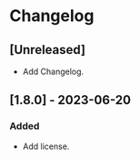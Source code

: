 # Changelog

## [Unreleased]

* Add Changelog.

## [1.8.0] - 2023-06-20

### Added

* Add license.

<!-- cf. https://keepachangelog.com/ -->

